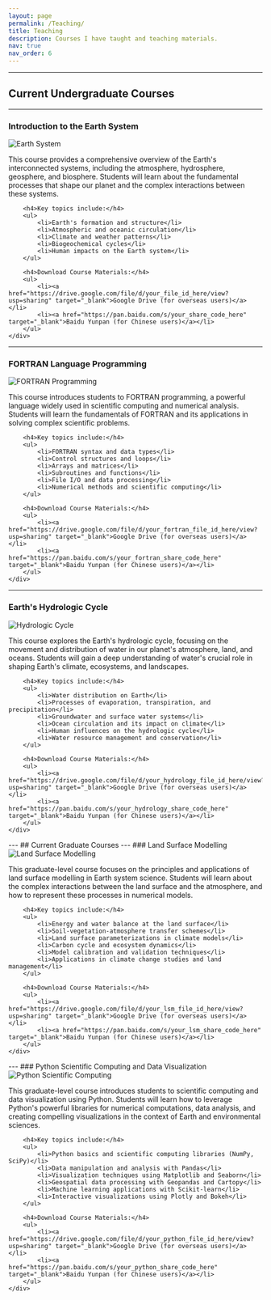 ```yaml
---
layout: page
permalink: /Teaching/
title: Teaching
description: Courses I have taught and teaching materials.
nav: true
nav_order: 6
---
```

---
## Current Undergraduate Courses
---
### Introduction to the Earth System

<div class="row">
    <div class="col-sm-4 mt-3 mt-md-0">
        <img class="img-fluid rounded z-depth-1" src="/assets/img/earth_system.jpg" alt="Earth System" title="Earth System"/>
    </div>
    <div class="col-sm-8 mt-3 mt-md-0">
        <p>
            This course provides a comprehensive overview of the Earth's interconnected systems, including the atmosphere, hydrosphere, geosphere, and biosphere. Students will learn about the fundamental processes that shape our planet and the complex interactions between these systems.
        </p>

        <h4>Key topics include:</h4>
        <ul>
            <li>Earth's formation and structure</li>
            <li>Atmospheric and oceanic circulation</li>
            <li>Climate and weather patterns</li>
            <li>Biogeochemical cycles</li>
            <li>Human impacts on the Earth system</li>
        </ul>

        <h4>Download Course Materials:</h4>
        <ul>
            <li><a href="https://drive.google.com/file/d/your_file_id_here/view?usp=sharing" target="_blank">Google Drive (for overseas users)</a></li>
            <li><a href="https://pan.baidu.com/s/your_share_code_here" target="_blank">Baidu Yunpan (for Chinese users)</a></li>
        </ul>
    </div>
</div>

---

### FORTRAN Language Programming

<div class="row">
    <div class="col-sm-4 mt-3 mt-md-0">
        <img class="img-fluid rounded z-depth-1" src="/assets/img/fortran_programming.jpg" alt="FORTRAN Programming" title="FORTRAN Programming"/>
    </div>
    <div class="col-sm-8 mt-3 mt-md-0">
        <p>
            This course introduces students to FORTRAN programming, a powerful language widely used in scientific computing and numerical analysis. Students will learn the fundamentals of FORTRAN and its applications in solving complex scientific problems.
        </p>

        <h4>Key topics include:</h4>
        <ul>
            <li>FORTRAN syntax and data types</li>
            <li>Control structures and loops</li>
            <li>Arrays and matrices</li>
            <li>Subroutines and functions</li>
            <li>File I/O and data processing</li>
            <li>Numerical methods and scientific computing</li>
        </ul>

        <h4>Download Course Materials:</h4>
        <ul>
            <li><a href="https://drive.google.com/file/d/your_fortran_file_id_here/view?usp=sharing" target="_blank">Google Drive (for overseas users)</a></li>
            <li><a href="https://pan.baidu.com/s/your_fortran_share_code_here" target="_blank">Baidu Yunpan (for Chinese users)</a></li>
        </ul>
    </div>
</div>

---

### Earth's Hydrologic Cycle

<div class="row">
    <div class="col-sm-4 mt-3 mt-md-0">
        <img class="img-fluid rounded z-depth-1" src="/assets/img/hydrologic_cycle.jpg" alt="Hydrologic Cycle" title="Hydrologic Cycle"/>
    </div>
    <div class="col-sm-8 mt-3 mt-md-0">
        <p>
            This course explores the Earth's hydrologic cycle, focusing on the movement and distribution of water in our planet's atmosphere, land, and oceans. Students will gain a deep understanding of water's crucial role in shaping Earth's climate, ecosystems, and landscapes.
        </p>

        <h4>Key topics include:</h4>
        <ul>
            <li>Water distribution on Earth</li>
            <li>Processes of evaporation, transpiration, and precipitation</li>
            <li>Groundwater and surface water systems</li>
            <li>Ocean circulation and its impact on climate</li>
            <li>Human influences on the hydrologic cycle</li>
            <li>Water resource management and conservation</li>
        </ul>

        <h4>Download Course Materials:</h4>
        <ul>
            <li><a href="https://drive.google.com/file/d/your_hydrology_file_id_here/view?usp=sharing" target="_blank">Google Drive (for overseas users)</a></li>
            <li><a href="https://pan.baidu.com/s/your_hydrology_share_code_here" target="_blank">Baidu Yunpan (for Chinese users)</a></li>
        </ul>
    </div>
</div>
---
## Current Graduate Courses
---
### Land Surface Modelling

<div class="row">
    <div class="col-sm-4 mt-3 mt-md-0">
        <img class="img-fluid rounded z-depth-1" src="/assets/img/land_surface_modelling.png" alt="Land Surface Modelling" title="Land Surface Modelling"/>
    </div>
    <div class="col-sm-8 mt-3 mt-md-0">
        <p>
            This graduate-level course focuses on the principles and applications of land surface modelling in Earth system science. Students will learn about the complex interactions between the land surface and the atmosphere, and how to represent these processes in numerical models.
        </p>

        <h4>Key topics include:</h4>
        <ul>
            <li>Energy and water balance at the land surface</li>
            <li>Soil-vegetation-atmosphere transfer schemes</li>
            <li>Land surface parameterizations in climate models</li>
            <li>Carbon cycle and ecosystem dynamics</li>
            <li>Model calibration and validation techniques</li>
            <li>Applications in climate change studies and land management</li>
        </ul>

        <h4>Download Course Materials:</h4>
        <ul>
            <li><a href="https://drive.google.com/file/d/your_lsm_file_id_here/view?usp=sharing" target="_blank">Google Drive (for overseas users)</a></li>
            <li><a href="https://pan.baidu.com/s/your_lsm_share_code_here" target="_blank">Baidu Yunpan (for Chinese users)</a></li>
        </ul>
    </div>
</div>
---
### Python Scientific Computing and Data Visualization

<div class="row">
    <div class="col-sm-4 mt-3 mt-md-0">
        <img class="img-fluid rounded z-depth-1" src="/assets/img/python_scientific_computing.png" alt="Python Scientific Computing" title="Python Scientific Computing"/>
    </div>
    <div class="col-sm-8 mt-3 mt-md-0">
        <p>
            This graduate-level course introduces students to scientific computing and data visualization using Python. Students will learn how to leverage Python's powerful libraries for numerical computations, data analysis, and creating compelling visualizations in the context of Earth and environmental sciences.
        </p>

        <h4>Key topics include:</h4>
        <ul>
            <li>Python basics and scientific computing libraries (NumPy, SciPy)</li>
            <li>Data manipulation and analysis with Pandas</li>
            <li>Visualization techniques using Matplotlib and Seaborn</li>
            <li>Geospatial data processing with Geopandas and Cartopy</li>
            <li>Machine learning applications with Scikit-learn</li>
            <li>Interactive visualizations using Plotly and Bokeh</li>
        </ul>

        <h4>Download Course Materials:</h4>
        <ul>
            <li><a href="https://drive.google.com/file/d/your_python_file_id_here/view?usp=sharing" target="_blank">Google Drive (for overseas users)</a></li>
            <li><a href="https://pan.baidu.com/s/your_python_share_code_here" target="_blank">Baidu Yunpan (for Chinese users)</a></li>
        </ul>
    </div>
</div>